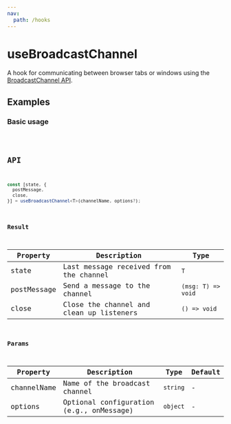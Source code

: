 ```yaml
---
nav:
  path: /hooks
---
```


# useBroadcastChannel

A hook for communicating between browser tabs or windows using the [BroadcastChannel API](https://developer.mozilla.org/en-US/docs/Web/API/Broadcast_Channel_API).

## Examples

### Basic usage

<code src="./demo/demo1.tsx" />

## API

```typescript
const [state, {
  postMessage,
  close,
}] = useBroadcastChannel<T>(channelName, options?);
```

### Result

| Property    | Description                              | Type               |
| ----------- | ---------------------------------------- | ------------------ |
| state       | Last message received from the channel   | `T`                |
| postMessage | Send a message to the channel            | `(msg: T) => void` |
| close       | Close the channel and clean up listeners | `() => void`       |

### Params

| Property    | Description                              | Type     | Default |
| ----------- | ---------------------------------------- | -------- | ------- |
| channelName | Name of the broadcast channel            | `string` | -       |
| options     | Optional configuration (e.g., onMessage) | `object` | -       |
